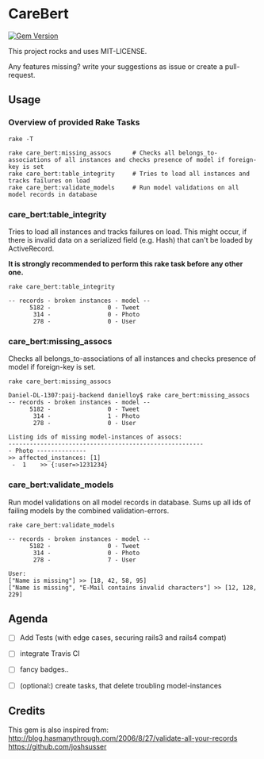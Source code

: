 # CareBert

[![Gem Version](https://badge.fury.io/rb/care_bert.svg)](http://badge.fury.io/rb/care_bert)

This project rocks and uses MIT-LICENSE.

Any features missing? write your suggestions as issue or create a pull-request.

## Usage

### Overview of provided Rake Tasks

```shell
rake -T

rake care_bert:missing_assocs      # Checks all belongs_to-associations of all instances and checks presence of model if foreign-key is set
rake care_bert:table_integrity     # Tries to load all instances and tracks failures on load
rake care_bert:validate_models     # Run model validations on all model records in database
```


### care\_bert:table\_integrity
Tries to load all instances and tracks failures on load. This might occur, if there is invalid data on a serialized field (e.g. Hash) that can't be loaded by ActiveRecord.

**It is strongly recommended to perform this rake task before any other one.**

```shell
rake care_bert:table_integrity

-- records - broken instances - model --
      5182 -                0 - Tweet
       314 -                0 - Photo
       278 -                0 - User
```


### care\_bert:missing\_assocs
Checks all belongs_to-associations of all instances and checks presence of model if foreign-key is set.

```shell
rake care_bert:missing_assocs

Daniel-DL-1307:paij-backend danielloy$ rake care_bert:missing_assocs
-- records - broken instances - model --
      5182 -                0 - Tweet
       314 -                1 - Photo
       278 -                0 - User

Listing ids of missing model-instances of assocs:
-------------------------------------------------------
- Photo --------------
>> affected_instances: [1]
 -  1    >> {:user=>1231234}
```

### care\_bert:validate\_models
Run model validations on all model records in database. Sums up all ids of failing models by the combined validation-errors.

       
       
```shell
rake care_bert:validate_models

-- records - broken instances - model --
      5182 -                0 - Tweet
       314 -                0 - Photo
       278 -                7 - User

User: 
["Name is missing"] >> [18, 42, 58, 95]
["Name is missing", "E-Mail contains invalid characters"] >> [12, 128, 229]
```



## Agenda

- [ ] Add Tests (with edge cases, securing rails3 and rails4 compat)
- [ ] integrate Travis CI
- [ ] fancy badges..
- [ ] \(optional:) create tasks, that delete troubling model-instances


## Credits

This gem is also inspired from: http://blog.hasmanythrough.com/2006/8/27/validate-all-your-records
https://github.com/joshsusser

